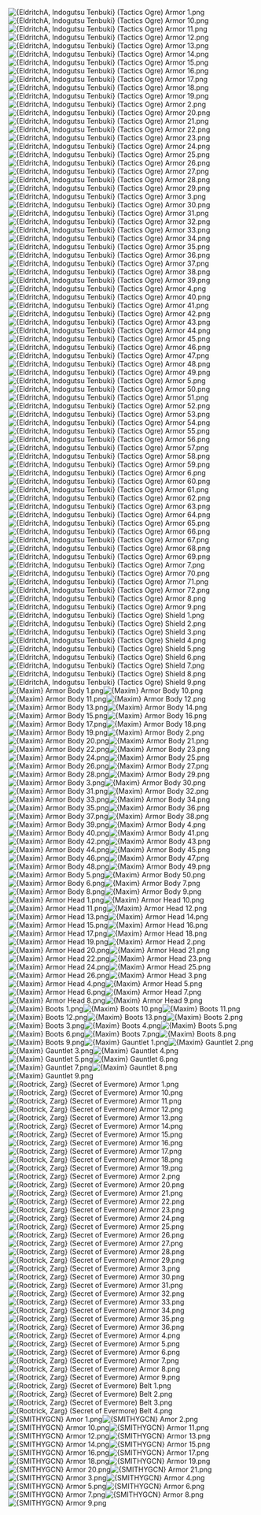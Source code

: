![{EldritchA, Indogutsu Tenbuki} (Tactics Ogre) Armor 1.png](https://raw.githubusercontent.com/Klokinator/FE-Repo/main/Item%20Icons/Items%20-%20Clothing%20and%20Armor/%7BEldritchA,%20Indogutsu%20Tenbuki%7D%20(Tactics%20Ogre)%20Armor%201.png "{EldritchA, Indogutsu Tenbuki} (Tactics Ogre) Armor 1.png")![{EldritchA, Indogutsu Tenbuki} (Tactics Ogre) Armor 10.png](https://raw.githubusercontent.com/Klokinator/FE-Repo/main/Item%20Icons/Items%20-%20Clothing%20and%20Armor/%7BEldritchA,%20Indogutsu%20Tenbuki%7D%20(Tactics%20Ogre)%20Armor%2010.png "{EldritchA, Indogutsu Tenbuki} (Tactics Ogre) Armor 10.png")![{EldritchA, Indogutsu Tenbuki} (Tactics Ogre) Armor 11.png](https://raw.githubusercontent.com/Klokinator/FE-Repo/main/Item%20Icons/Items%20-%20Clothing%20and%20Armor/%7BEldritchA,%20Indogutsu%20Tenbuki%7D%20(Tactics%20Ogre)%20Armor%2011.png "{EldritchA, Indogutsu Tenbuki} (Tactics Ogre) Armor 11.png")![{EldritchA, Indogutsu Tenbuki} (Tactics Ogre) Armor 12.png](https://raw.githubusercontent.com/Klokinator/FE-Repo/main/Item%20Icons/Items%20-%20Clothing%20and%20Armor/%7BEldritchA,%20Indogutsu%20Tenbuki%7D%20(Tactics%20Ogre)%20Armor%2012.png "{EldritchA, Indogutsu Tenbuki} (Tactics Ogre) Armor 12.png")![{EldritchA, Indogutsu Tenbuki} (Tactics Ogre) Armor 13.png](https://raw.githubusercontent.com/Klokinator/FE-Repo/main/Item%20Icons/Items%20-%20Clothing%20and%20Armor/%7BEldritchA,%20Indogutsu%20Tenbuki%7D%20(Tactics%20Ogre)%20Armor%2013.png "{EldritchA, Indogutsu Tenbuki} (Tactics Ogre) Armor 13.png")![{EldritchA, Indogutsu Tenbuki} (Tactics Ogre) Armor 14.png](https://raw.githubusercontent.com/Klokinator/FE-Repo/main/Item%20Icons/Items%20-%20Clothing%20and%20Armor/%7BEldritchA,%20Indogutsu%20Tenbuki%7D%20(Tactics%20Ogre)%20Armor%2014.png "{EldritchA, Indogutsu Tenbuki} (Tactics Ogre) Armor 14.png")![{EldritchA, Indogutsu Tenbuki} (Tactics Ogre) Armor 15.png](https://raw.githubusercontent.com/Klokinator/FE-Repo/main/Item%20Icons/Items%20-%20Clothing%20and%20Armor/%7BEldritchA,%20Indogutsu%20Tenbuki%7D%20(Tactics%20Ogre)%20Armor%2015.png "{EldritchA, Indogutsu Tenbuki} (Tactics Ogre) Armor 15.png")![{EldritchA, Indogutsu Tenbuki} (Tactics Ogre) Armor 16.png](https://raw.githubusercontent.com/Klokinator/FE-Repo/main/Item%20Icons/Items%20-%20Clothing%20and%20Armor/%7BEldritchA,%20Indogutsu%20Tenbuki%7D%20(Tactics%20Ogre)%20Armor%2016.png "{EldritchA, Indogutsu Tenbuki} (Tactics Ogre) Armor 16.png")![{EldritchA, Indogutsu Tenbuki} (Tactics Ogre) Armor 17.png](https://raw.githubusercontent.com/Klokinator/FE-Repo/main/Item%20Icons/Items%20-%20Clothing%20and%20Armor/%7BEldritchA,%20Indogutsu%20Tenbuki%7D%20(Tactics%20Ogre)%20Armor%2017.png "{EldritchA, Indogutsu Tenbuki} (Tactics Ogre) Armor 17.png")![{EldritchA, Indogutsu Tenbuki} (Tactics Ogre) Armor 18.png](https://raw.githubusercontent.com/Klokinator/FE-Repo/main/Item%20Icons/Items%20-%20Clothing%20and%20Armor/%7BEldritchA,%20Indogutsu%20Tenbuki%7D%20(Tactics%20Ogre)%20Armor%2018.png "{EldritchA, Indogutsu Tenbuki} (Tactics Ogre) Armor 18.png")![{EldritchA, Indogutsu Tenbuki} (Tactics Ogre) Armor 19.png](https://raw.githubusercontent.com/Klokinator/FE-Repo/main/Item%20Icons/Items%20-%20Clothing%20and%20Armor/%7BEldritchA,%20Indogutsu%20Tenbuki%7D%20(Tactics%20Ogre)%20Armor%2019.png "{EldritchA, Indogutsu Tenbuki} (Tactics Ogre) Armor 19.png")![{EldritchA, Indogutsu Tenbuki} (Tactics Ogre) Armor 2.png](https://raw.githubusercontent.com/Klokinator/FE-Repo/main/Item%20Icons/Items%20-%20Clothing%20and%20Armor/%7BEldritchA,%20Indogutsu%20Tenbuki%7D%20(Tactics%20Ogre)%20Armor%202.png "{EldritchA, Indogutsu Tenbuki} (Tactics Ogre) Armor 2.png")![{EldritchA, Indogutsu Tenbuki} (Tactics Ogre) Armor 20.png](https://raw.githubusercontent.com/Klokinator/FE-Repo/main/Item%20Icons/Items%20-%20Clothing%20and%20Armor/%7BEldritchA,%20Indogutsu%20Tenbuki%7D%20(Tactics%20Ogre)%20Armor%2020.png "{EldritchA, Indogutsu Tenbuki} (Tactics Ogre) Armor 20.png")![{EldritchA, Indogutsu Tenbuki} (Tactics Ogre) Armor 21.png](https://raw.githubusercontent.com/Klokinator/FE-Repo/main/Item%20Icons/Items%20-%20Clothing%20and%20Armor/%7BEldritchA,%20Indogutsu%20Tenbuki%7D%20(Tactics%20Ogre)%20Armor%2021.png "{EldritchA, Indogutsu Tenbuki} (Tactics Ogre) Armor 21.png")![{EldritchA, Indogutsu Tenbuki} (Tactics Ogre) Armor 22.png](https://raw.githubusercontent.com/Klokinator/FE-Repo/main/Item%20Icons/Items%20-%20Clothing%20and%20Armor/%7BEldritchA,%20Indogutsu%20Tenbuki%7D%20(Tactics%20Ogre)%20Armor%2022.png "{EldritchA, Indogutsu Tenbuki} (Tactics Ogre) Armor 22.png")![{EldritchA, Indogutsu Tenbuki} (Tactics Ogre) Armor 23.png](https://raw.githubusercontent.com/Klokinator/FE-Repo/main/Item%20Icons/Items%20-%20Clothing%20and%20Armor/%7BEldritchA,%20Indogutsu%20Tenbuki%7D%20(Tactics%20Ogre)%20Armor%2023.png "{EldritchA, Indogutsu Tenbuki} (Tactics Ogre) Armor 23.png")![{EldritchA, Indogutsu Tenbuki} (Tactics Ogre) Armor 24.png](https://raw.githubusercontent.com/Klokinator/FE-Repo/main/Item%20Icons/Items%20-%20Clothing%20and%20Armor/%7BEldritchA,%20Indogutsu%20Tenbuki%7D%20(Tactics%20Ogre)%20Armor%2024.png "{EldritchA, Indogutsu Tenbuki} (Tactics Ogre) Armor 24.png")![{EldritchA, Indogutsu Tenbuki} (Tactics Ogre) Armor 25.png](https://raw.githubusercontent.com/Klokinator/FE-Repo/main/Item%20Icons/Items%20-%20Clothing%20and%20Armor/%7BEldritchA,%20Indogutsu%20Tenbuki%7D%20(Tactics%20Ogre)%20Armor%2025.png "{EldritchA, Indogutsu Tenbuki} (Tactics Ogre) Armor 25.png")![{EldritchA, Indogutsu Tenbuki} (Tactics Ogre) Armor 26.png](https://raw.githubusercontent.com/Klokinator/FE-Repo/main/Item%20Icons/Items%20-%20Clothing%20and%20Armor/%7BEldritchA,%20Indogutsu%20Tenbuki%7D%20(Tactics%20Ogre)%20Armor%2026.png "{EldritchA, Indogutsu Tenbuki} (Tactics Ogre) Armor 26.png")![{EldritchA, Indogutsu Tenbuki} (Tactics Ogre) Armor 27.png](https://raw.githubusercontent.com/Klokinator/FE-Repo/main/Item%20Icons/Items%20-%20Clothing%20and%20Armor/%7BEldritchA,%20Indogutsu%20Tenbuki%7D%20(Tactics%20Ogre)%20Armor%2027.png "{EldritchA, Indogutsu Tenbuki} (Tactics Ogre) Armor 27.png")![{EldritchA, Indogutsu Tenbuki} (Tactics Ogre) Armor 28.png](https://raw.githubusercontent.com/Klokinator/FE-Repo/main/Item%20Icons/Items%20-%20Clothing%20and%20Armor/%7BEldritchA,%20Indogutsu%20Tenbuki%7D%20(Tactics%20Ogre)%20Armor%2028.png "{EldritchA, Indogutsu Tenbuki} (Tactics Ogre) Armor 28.png")![{EldritchA, Indogutsu Tenbuki} (Tactics Ogre) Armor 29.png](https://raw.githubusercontent.com/Klokinator/FE-Repo/main/Item%20Icons/Items%20-%20Clothing%20and%20Armor/%7BEldritchA,%20Indogutsu%20Tenbuki%7D%20(Tactics%20Ogre)%20Armor%2029.png "{EldritchA, Indogutsu Tenbuki} (Tactics Ogre) Armor 29.png")![{EldritchA, Indogutsu Tenbuki} (Tactics Ogre) Armor 3.png](https://raw.githubusercontent.com/Klokinator/FE-Repo/main/Item%20Icons/Items%20-%20Clothing%20and%20Armor/%7BEldritchA,%20Indogutsu%20Tenbuki%7D%20(Tactics%20Ogre)%20Armor%203.png "{EldritchA, Indogutsu Tenbuki} (Tactics Ogre) Armor 3.png")![{EldritchA, Indogutsu Tenbuki} (Tactics Ogre) Armor 30.png](https://raw.githubusercontent.com/Klokinator/FE-Repo/main/Item%20Icons/Items%20-%20Clothing%20and%20Armor/%7BEldritchA,%20Indogutsu%20Tenbuki%7D%20(Tactics%20Ogre)%20Armor%2030.png "{EldritchA, Indogutsu Tenbuki} (Tactics Ogre) Armor 30.png")![{EldritchA, Indogutsu Tenbuki} (Tactics Ogre) Armor 31.png](https://raw.githubusercontent.com/Klokinator/FE-Repo/main/Item%20Icons/Items%20-%20Clothing%20and%20Armor/%7BEldritchA,%20Indogutsu%20Tenbuki%7D%20(Tactics%20Ogre)%20Armor%2031.png "{EldritchA, Indogutsu Tenbuki} (Tactics Ogre) Armor 31.png")![{EldritchA, Indogutsu Tenbuki} (Tactics Ogre) Armor 32.png](https://raw.githubusercontent.com/Klokinator/FE-Repo/main/Item%20Icons/Items%20-%20Clothing%20and%20Armor/%7BEldritchA,%20Indogutsu%20Tenbuki%7D%20(Tactics%20Ogre)%20Armor%2032.png "{EldritchA, Indogutsu Tenbuki} (Tactics Ogre) Armor 32.png")![{EldritchA, Indogutsu Tenbuki} (Tactics Ogre) Armor 33.png](https://raw.githubusercontent.com/Klokinator/FE-Repo/main/Item%20Icons/Items%20-%20Clothing%20and%20Armor/%7BEldritchA,%20Indogutsu%20Tenbuki%7D%20(Tactics%20Ogre)%20Armor%2033.png "{EldritchA, Indogutsu Tenbuki} (Tactics Ogre) Armor 33.png")![{EldritchA, Indogutsu Tenbuki} (Tactics Ogre) Armor 34.png](https://raw.githubusercontent.com/Klokinator/FE-Repo/main/Item%20Icons/Items%20-%20Clothing%20and%20Armor/%7BEldritchA,%20Indogutsu%20Tenbuki%7D%20(Tactics%20Ogre)%20Armor%2034.png "{EldritchA, Indogutsu Tenbuki} (Tactics Ogre) Armor 34.png")![{EldritchA, Indogutsu Tenbuki} (Tactics Ogre) Armor 35.png](https://raw.githubusercontent.com/Klokinator/FE-Repo/main/Item%20Icons/Items%20-%20Clothing%20and%20Armor/%7BEldritchA,%20Indogutsu%20Tenbuki%7D%20(Tactics%20Ogre)%20Armor%2035.png "{EldritchA, Indogutsu Tenbuki} (Tactics Ogre) Armor 35.png")![{EldritchA, Indogutsu Tenbuki} (Tactics Ogre) Armor 36.png](https://raw.githubusercontent.com/Klokinator/FE-Repo/main/Item%20Icons/Items%20-%20Clothing%20and%20Armor/%7BEldritchA,%20Indogutsu%20Tenbuki%7D%20(Tactics%20Ogre)%20Armor%2036.png "{EldritchA, Indogutsu Tenbuki} (Tactics Ogre) Armor 36.png")![{EldritchA, Indogutsu Tenbuki} (Tactics Ogre) Armor 37.png](https://raw.githubusercontent.com/Klokinator/FE-Repo/main/Item%20Icons/Items%20-%20Clothing%20and%20Armor/%7BEldritchA,%20Indogutsu%20Tenbuki%7D%20(Tactics%20Ogre)%20Armor%2037.png "{EldritchA, Indogutsu Tenbuki} (Tactics Ogre) Armor 37.png")![{EldritchA, Indogutsu Tenbuki} (Tactics Ogre) Armor 38.png](https://raw.githubusercontent.com/Klokinator/FE-Repo/main/Item%20Icons/Items%20-%20Clothing%20and%20Armor/%7BEldritchA,%20Indogutsu%20Tenbuki%7D%20(Tactics%20Ogre)%20Armor%2038.png "{EldritchA, Indogutsu Tenbuki} (Tactics Ogre) Armor 38.png")![{EldritchA, Indogutsu Tenbuki} (Tactics Ogre) Armor 39.png](https://raw.githubusercontent.com/Klokinator/FE-Repo/main/Item%20Icons/Items%20-%20Clothing%20and%20Armor/%7BEldritchA,%20Indogutsu%20Tenbuki%7D%20(Tactics%20Ogre)%20Armor%2039.png "{EldritchA, Indogutsu Tenbuki} (Tactics Ogre) Armor 39.png")![{EldritchA, Indogutsu Tenbuki} (Tactics Ogre) Armor 4.png](https://raw.githubusercontent.com/Klokinator/FE-Repo/main/Item%20Icons/Items%20-%20Clothing%20and%20Armor/%7BEldritchA,%20Indogutsu%20Tenbuki%7D%20(Tactics%20Ogre)%20Armor%204.png "{EldritchA, Indogutsu Tenbuki} (Tactics Ogre) Armor 4.png")![{EldritchA, Indogutsu Tenbuki} (Tactics Ogre) Armor 40.png](https://raw.githubusercontent.com/Klokinator/FE-Repo/main/Item%20Icons/Items%20-%20Clothing%20and%20Armor/%7BEldritchA,%20Indogutsu%20Tenbuki%7D%20(Tactics%20Ogre)%20Armor%2040.png "{EldritchA, Indogutsu Tenbuki} (Tactics Ogre) Armor 40.png")![{EldritchA, Indogutsu Tenbuki} (Tactics Ogre) Armor 41.png](https://raw.githubusercontent.com/Klokinator/FE-Repo/main/Item%20Icons/Items%20-%20Clothing%20and%20Armor/%7BEldritchA,%20Indogutsu%20Tenbuki%7D%20(Tactics%20Ogre)%20Armor%2041.png "{EldritchA, Indogutsu Tenbuki} (Tactics Ogre) Armor 41.png")![{EldritchA, Indogutsu Tenbuki} (Tactics Ogre) Armor 42.png](https://raw.githubusercontent.com/Klokinator/FE-Repo/main/Item%20Icons/Items%20-%20Clothing%20and%20Armor/%7BEldritchA,%20Indogutsu%20Tenbuki%7D%20(Tactics%20Ogre)%20Armor%2042.png "{EldritchA, Indogutsu Tenbuki} (Tactics Ogre) Armor 42.png")![{EldritchA, Indogutsu Tenbuki} (Tactics Ogre) Armor 43.png](https://raw.githubusercontent.com/Klokinator/FE-Repo/main/Item%20Icons/Items%20-%20Clothing%20and%20Armor/%7BEldritchA,%20Indogutsu%20Tenbuki%7D%20(Tactics%20Ogre)%20Armor%2043.png "{EldritchA, Indogutsu Tenbuki} (Tactics Ogre) Armor 43.png")![{EldritchA, Indogutsu Tenbuki} (Tactics Ogre) Armor 44.png](https://raw.githubusercontent.com/Klokinator/FE-Repo/main/Item%20Icons/Items%20-%20Clothing%20and%20Armor/%7BEldritchA,%20Indogutsu%20Tenbuki%7D%20(Tactics%20Ogre)%20Armor%2044.png "{EldritchA, Indogutsu Tenbuki} (Tactics Ogre) Armor 44.png")![{EldritchA, Indogutsu Tenbuki} (Tactics Ogre) Armor 45.png](https://raw.githubusercontent.com/Klokinator/FE-Repo/main/Item%20Icons/Items%20-%20Clothing%20and%20Armor/%7BEldritchA,%20Indogutsu%20Tenbuki%7D%20(Tactics%20Ogre)%20Armor%2045.png "{EldritchA, Indogutsu Tenbuki} (Tactics Ogre) Armor 45.png")![{EldritchA, Indogutsu Tenbuki} (Tactics Ogre) Armor 46.png](https://raw.githubusercontent.com/Klokinator/FE-Repo/main/Item%20Icons/Items%20-%20Clothing%20and%20Armor/%7BEldritchA,%20Indogutsu%20Tenbuki%7D%20(Tactics%20Ogre)%20Armor%2046.png "{EldritchA, Indogutsu Tenbuki} (Tactics Ogre) Armor 46.png")![{EldritchA, Indogutsu Tenbuki} (Tactics Ogre) Armor 47.png](https://raw.githubusercontent.com/Klokinator/FE-Repo/main/Item%20Icons/Items%20-%20Clothing%20and%20Armor/%7BEldritchA,%20Indogutsu%20Tenbuki%7D%20(Tactics%20Ogre)%20Armor%2047.png "{EldritchA, Indogutsu Tenbuki} (Tactics Ogre) Armor 47.png")![{EldritchA, Indogutsu Tenbuki} (Tactics Ogre) Armor 48.png](https://raw.githubusercontent.com/Klokinator/FE-Repo/main/Item%20Icons/Items%20-%20Clothing%20and%20Armor/%7BEldritchA,%20Indogutsu%20Tenbuki%7D%20(Tactics%20Ogre)%20Armor%2048.png "{EldritchA, Indogutsu Tenbuki} (Tactics Ogre) Armor 48.png")![{EldritchA, Indogutsu Tenbuki} (Tactics Ogre) Armor 49.png](https://raw.githubusercontent.com/Klokinator/FE-Repo/main/Item%20Icons/Items%20-%20Clothing%20and%20Armor/%7BEldritchA,%20Indogutsu%20Tenbuki%7D%20(Tactics%20Ogre)%20Armor%2049.png "{EldritchA, Indogutsu Tenbuki} (Tactics Ogre) Armor 49.png")![{EldritchA, Indogutsu Tenbuki} (Tactics Ogre) Armor 5.png](https://raw.githubusercontent.com/Klokinator/FE-Repo/main/Item%20Icons/Items%20-%20Clothing%20and%20Armor/%7BEldritchA,%20Indogutsu%20Tenbuki%7D%20(Tactics%20Ogre)%20Armor%205.png "{EldritchA, Indogutsu Tenbuki} (Tactics Ogre) Armor 5.png")![{EldritchA, Indogutsu Tenbuki} (Tactics Ogre) Armor 50.png](https://raw.githubusercontent.com/Klokinator/FE-Repo/main/Item%20Icons/Items%20-%20Clothing%20and%20Armor/%7BEldritchA,%20Indogutsu%20Tenbuki%7D%20(Tactics%20Ogre)%20Armor%2050.png "{EldritchA, Indogutsu Tenbuki} (Tactics Ogre) Armor 50.png")![{EldritchA, Indogutsu Tenbuki} (Tactics Ogre) Armor 51.png](https://raw.githubusercontent.com/Klokinator/FE-Repo/main/Item%20Icons/Items%20-%20Clothing%20and%20Armor/%7BEldritchA,%20Indogutsu%20Tenbuki%7D%20(Tactics%20Ogre)%20Armor%2051.png "{EldritchA, Indogutsu Tenbuki} (Tactics Ogre) Armor 51.png")![{EldritchA, Indogutsu Tenbuki} (Tactics Ogre) Armor 52.png](https://raw.githubusercontent.com/Klokinator/FE-Repo/main/Item%20Icons/Items%20-%20Clothing%20and%20Armor/%7BEldritchA,%20Indogutsu%20Tenbuki%7D%20(Tactics%20Ogre)%20Armor%2052.png "{EldritchA, Indogutsu Tenbuki} (Tactics Ogre) Armor 52.png")![{EldritchA, Indogutsu Tenbuki} (Tactics Ogre) Armor 53.png](https://raw.githubusercontent.com/Klokinator/FE-Repo/main/Item%20Icons/Items%20-%20Clothing%20and%20Armor/%7BEldritchA,%20Indogutsu%20Tenbuki%7D%20(Tactics%20Ogre)%20Armor%2053.png "{EldritchA, Indogutsu Tenbuki} (Tactics Ogre) Armor 53.png")![{EldritchA, Indogutsu Tenbuki} (Tactics Ogre) Armor 54.png](https://raw.githubusercontent.com/Klokinator/FE-Repo/main/Item%20Icons/Items%20-%20Clothing%20and%20Armor/%7BEldritchA,%20Indogutsu%20Tenbuki%7D%20(Tactics%20Ogre)%20Armor%2054.png "{EldritchA, Indogutsu Tenbuki} (Tactics Ogre) Armor 54.png")![{EldritchA, Indogutsu Tenbuki} (Tactics Ogre) Armor 55.png](https://raw.githubusercontent.com/Klokinator/FE-Repo/main/Item%20Icons/Items%20-%20Clothing%20and%20Armor/%7BEldritchA,%20Indogutsu%20Tenbuki%7D%20(Tactics%20Ogre)%20Armor%2055.png "{EldritchA, Indogutsu Tenbuki} (Tactics Ogre) Armor 55.png")![{EldritchA, Indogutsu Tenbuki} (Tactics Ogre) Armor 56.png](https://raw.githubusercontent.com/Klokinator/FE-Repo/main/Item%20Icons/Items%20-%20Clothing%20and%20Armor/%7BEldritchA,%20Indogutsu%20Tenbuki%7D%20(Tactics%20Ogre)%20Armor%2056.png "{EldritchA, Indogutsu Tenbuki} (Tactics Ogre) Armor 56.png")![{EldritchA, Indogutsu Tenbuki} (Tactics Ogre) Armor 57.png](https://raw.githubusercontent.com/Klokinator/FE-Repo/main/Item%20Icons/Items%20-%20Clothing%20and%20Armor/%7BEldritchA,%20Indogutsu%20Tenbuki%7D%20(Tactics%20Ogre)%20Armor%2057.png "{EldritchA, Indogutsu Tenbuki} (Tactics Ogre) Armor 57.png")![{EldritchA, Indogutsu Tenbuki} (Tactics Ogre) Armor 58.png](https://raw.githubusercontent.com/Klokinator/FE-Repo/main/Item%20Icons/Items%20-%20Clothing%20and%20Armor/%7BEldritchA,%20Indogutsu%20Tenbuki%7D%20(Tactics%20Ogre)%20Armor%2058.png "{EldritchA, Indogutsu Tenbuki} (Tactics Ogre) Armor 58.png")![{EldritchA, Indogutsu Tenbuki} (Tactics Ogre) Armor 59.png](https://raw.githubusercontent.com/Klokinator/FE-Repo/main/Item%20Icons/Items%20-%20Clothing%20and%20Armor/%7BEldritchA,%20Indogutsu%20Tenbuki%7D%20(Tactics%20Ogre)%20Armor%2059.png "{EldritchA, Indogutsu Tenbuki} (Tactics Ogre) Armor 59.png")![{EldritchA, Indogutsu Tenbuki} (Tactics Ogre) Armor 6.png](https://raw.githubusercontent.com/Klokinator/FE-Repo/main/Item%20Icons/Items%20-%20Clothing%20and%20Armor/%7BEldritchA,%20Indogutsu%20Tenbuki%7D%20(Tactics%20Ogre)%20Armor%206.png "{EldritchA, Indogutsu Tenbuki} (Tactics Ogre) Armor 6.png")![{EldritchA, Indogutsu Tenbuki} (Tactics Ogre) Armor 60.png](https://raw.githubusercontent.com/Klokinator/FE-Repo/main/Item%20Icons/Items%20-%20Clothing%20and%20Armor/%7BEldritchA,%20Indogutsu%20Tenbuki%7D%20(Tactics%20Ogre)%20Armor%2060.png "{EldritchA, Indogutsu Tenbuki} (Tactics Ogre) Armor 60.png")![{EldritchA, Indogutsu Tenbuki} (Tactics Ogre) Armor 61.png](https://raw.githubusercontent.com/Klokinator/FE-Repo/main/Item%20Icons/Items%20-%20Clothing%20and%20Armor/%7BEldritchA,%20Indogutsu%20Tenbuki%7D%20(Tactics%20Ogre)%20Armor%2061.png "{EldritchA, Indogutsu Tenbuki} (Tactics Ogre) Armor 61.png")![{EldritchA, Indogutsu Tenbuki} (Tactics Ogre) Armor 62.png](https://raw.githubusercontent.com/Klokinator/FE-Repo/main/Item%20Icons/Items%20-%20Clothing%20and%20Armor/%7BEldritchA,%20Indogutsu%20Tenbuki%7D%20(Tactics%20Ogre)%20Armor%2062.png "{EldritchA, Indogutsu Tenbuki} (Tactics Ogre) Armor 62.png")![{EldritchA, Indogutsu Tenbuki} (Tactics Ogre) Armor 63.png](https://raw.githubusercontent.com/Klokinator/FE-Repo/main/Item%20Icons/Items%20-%20Clothing%20and%20Armor/%7BEldritchA,%20Indogutsu%20Tenbuki%7D%20(Tactics%20Ogre)%20Armor%2063.png "{EldritchA, Indogutsu Tenbuki} (Tactics Ogre) Armor 63.png")![{EldritchA, Indogutsu Tenbuki} (Tactics Ogre) Armor 64.png](https://raw.githubusercontent.com/Klokinator/FE-Repo/main/Item%20Icons/Items%20-%20Clothing%20and%20Armor/%7BEldritchA,%20Indogutsu%20Tenbuki%7D%20(Tactics%20Ogre)%20Armor%2064.png "{EldritchA, Indogutsu Tenbuki} (Tactics Ogre) Armor 64.png")![{EldritchA, Indogutsu Tenbuki} (Tactics Ogre) Armor 65.png](https://raw.githubusercontent.com/Klokinator/FE-Repo/main/Item%20Icons/Items%20-%20Clothing%20and%20Armor/%7BEldritchA,%20Indogutsu%20Tenbuki%7D%20(Tactics%20Ogre)%20Armor%2065.png "{EldritchA, Indogutsu Tenbuki} (Tactics Ogre) Armor 65.png")![{EldritchA, Indogutsu Tenbuki} (Tactics Ogre) Armor 66.png](https://raw.githubusercontent.com/Klokinator/FE-Repo/main/Item%20Icons/Items%20-%20Clothing%20and%20Armor/%7BEldritchA,%20Indogutsu%20Tenbuki%7D%20(Tactics%20Ogre)%20Armor%2066.png "{EldritchA, Indogutsu Tenbuki} (Tactics Ogre) Armor 66.png")![{EldritchA, Indogutsu Tenbuki} (Tactics Ogre) Armor 67.png](https://raw.githubusercontent.com/Klokinator/FE-Repo/main/Item%20Icons/Items%20-%20Clothing%20and%20Armor/%7BEldritchA,%20Indogutsu%20Tenbuki%7D%20(Tactics%20Ogre)%20Armor%2067.png "{EldritchA, Indogutsu Tenbuki} (Tactics Ogre) Armor 67.png")![{EldritchA, Indogutsu Tenbuki} (Tactics Ogre) Armor 68.png](https://raw.githubusercontent.com/Klokinator/FE-Repo/main/Item%20Icons/Items%20-%20Clothing%20and%20Armor/%7BEldritchA,%20Indogutsu%20Tenbuki%7D%20(Tactics%20Ogre)%20Armor%2068.png "{EldritchA, Indogutsu Tenbuki} (Tactics Ogre) Armor 68.png")![{EldritchA, Indogutsu Tenbuki} (Tactics Ogre) Armor 69.png](https://raw.githubusercontent.com/Klokinator/FE-Repo/main/Item%20Icons/Items%20-%20Clothing%20and%20Armor/%7BEldritchA,%20Indogutsu%20Tenbuki%7D%20(Tactics%20Ogre)%20Armor%2069.png "{EldritchA, Indogutsu Tenbuki} (Tactics Ogre) Armor 69.png")![{EldritchA, Indogutsu Tenbuki} (Tactics Ogre) Armor 7.png](https://raw.githubusercontent.com/Klokinator/FE-Repo/main/Item%20Icons/Items%20-%20Clothing%20and%20Armor/%7BEldritchA,%20Indogutsu%20Tenbuki%7D%20(Tactics%20Ogre)%20Armor%207.png "{EldritchA, Indogutsu Tenbuki} (Tactics Ogre) Armor 7.png")![{EldritchA, Indogutsu Tenbuki} (Tactics Ogre) Armor 70.png](https://raw.githubusercontent.com/Klokinator/FE-Repo/main/Item%20Icons/Items%20-%20Clothing%20and%20Armor/%7BEldritchA,%20Indogutsu%20Tenbuki%7D%20(Tactics%20Ogre)%20Armor%2070.png "{EldritchA, Indogutsu Tenbuki} (Tactics Ogre) Armor 70.png")![{EldritchA, Indogutsu Tenbuki} (Tactics Ogre) Armor 71.png](https://raw.githubusercontent.com/Klokinator/FE-Repo/main/Item%20Icons/Items%20-%20Clothing%20and%20Armor/%7BEldritchA,%20Indogutsu%20Tenbuki%7D%20(Tactics%20Ogre)%20Armor%2071.png "{EldritchA, Indogutsu Tenbuki} (Tactics Ogre) Armor 71.png")![{EldritchA, Indogutsu Tenbuki} (Tactics Ogre) Armor 72.png](https://raw.githubusercontent.com/Klokinator/FE-Repo/main/Item%20Icons/Items%20-%20Clothing%20and%20Armor/%7BEldritchA,%20Indogutsu%20Tenbuki%7D%20(Tactics%20Ogre)%20Armor%2072.png "{EldritchA, Indogutsu Tenbuki} (Tactics Ogre) Armor 72.png")![{EldritchA, Indogutsu Tenbuki} (Tactics Ogre) Armor 8.png](https://raw.githubusercontent.com/Klokinator/FE-Repo/main/Item%20Icons/Items%20-%20Clothing%20and%20Armor/%7BEldritchA,%20Indogutsu%20Tenbuki%7D%20(Tactics%20Ogre)%20Armor%208.png "{EldritchA, Indogutsu Tenbuki} (Tactics Ogre) Armor 8.png")![{EldritchA, Indogutsu Tenbuki} (Tactics Ogre) Armor 9.png](https://raw.githubusercontent.com/Klokinator/FE-Repo/main/Item%20Icons/Items%20-%20Clothing%20and%20Armor/%7BEldritchA,%20Indogutsu%20Tenbuki%7D%20(Tactics%20Ogre)%20Armor%209.png "{EldritchA, Indogutsu Tenbuki} (Tactics Ogre) Armor 9.png")![{EldritchA, Indogutsu Tenbuki} (Tactics Ogre) Shield 1.png](https://raw.githubusercontent.com/Klokinator/FE-Repo/main/Item%20Icons/Items%20-%20Clothing%20and%20Armor/%7BEldritchA,%20Indogutsu%20Tenbuki%7D%20(Tactics%20Ogre)%20Shield%201.png "{EldritchA, Indogutsu Tenbuki} (Tactics Ogre) Shield 1.png")![{EldritchA, Indogutsu Tenbuki} (Tactics Ogre) Shield 2.png](https://raw.githubusercontent.com/Klokinator/FE-Repo/main/Item%20Icons/Items%20-%20Clothing%20and%20Armor/%7BEldritchA,%20Indogutsu%20Tenbuki%7D%20(Tactics%20Ogre)%20Shield%202.png "{EldritchA, Indogutsu Tenbuki} (Tactics Ogre) Shield 2.png")![{EldritchA, Indogutsu Tenbuki} (Tactics Ogre) Shield 3.png](https://raw.githubusercontent.com/Klokinator/FE-Repo/main/Item%20Icons/Items%20-%20Clothing%20and%20Armor/%7BEldritchA,%20Indogutsu%20Tenbuki%7D%20(Tactics%20Ogre)%20Shield%203.png "{EldritchA, Indogutsu Tenbuki} (Tactics Ogre) Shield 3.png")![{EldritchA, Indogutsu Tenbuki} (Tactics Ogre) Shield 4.png](https://raw.githubusercontent.com/Klokinator/FE-Repo/main/Item%20Icons/Items%20-%20Clothing%20and%20Armor/%7BEldritchA,%20Indogutsu%20Tenbuki%7D%20(Tactics%20Ogre)%20Shield%204.png "{EldritchA, Indogutsu Tenbuki} (Tactics Ogre) Shield 4.png")![{EldritchA, Indogutsu Tenbuki} (Tactics Ogre) Shield 5.png](https://raw.githubusercontent.com/Klokinator/FE-Repo/main/Item%20Icons/Items%20-%20Clothing%20and%20Armor/%7BEldritchA,%20Indogutsu%20Tenbuki%7D%20(Tactics%20Ogre)%20Shield%205.png "{EldritchA, Indogutsu Tenbuki} (Tactics Ogre) Shield 5.png")![{EldritchA, Indogutsu Tenbuki} (Tactics Ogre) Shield 6.png](https://raw.githubusercontent.com/Klokinator/FE-Repo/main/Item%20Icons/Items%20-%20Clothing%20and%20Armor/%7BEldritchA,%20Indogutsu%20Tenbuki%7D%20(Tactics%20Ogre)%20Shield%206.png "{EldritchA, Indogutsu Tenbuki} (Tactics Ogre) Shield 6.png")![{EldritchA, Indogutsu Tenbuki} (Tactics Ogre) Shield 7.png](https://raw.githubusercontent.com/Klokinator/FE-Repo/main/Item%20Icons/Items%20-%20Clothing%20and%20Armor/%7BEldritchA,%20Indogutsu%20Tenbuki%7D%20(Tactics%20Ogre)%20Shield%207.png "{EldritchA, Indogutsu Tenbuki} (Tactics Ogre) Shield 7.png")![{EldritchA, Indogutsu Tenbuki} (Tactics Ogre) Shield 8.png](https://raw.githubusercontent.com/Klokinator/FE-Repo/main/Item%20Icons/Items%20-%20Clothing%20and%20Armor/%7BEldritchA,%20Indogutsu%20Tenbuki%7D%20(Tactics%20Ogre)%20Shield%208.png "{EldritchA, Indogutsu Tenbuki} (Tactics Ogre) Shield 8.png")![{EldritchA, Indogutsu Tenbuki} (Tactics Ogre) Shield 9.png](https://raw.githubusercontent.com/Klokinator/FE-Repo/main/Item%20Icons/Items%20-%20Clothing%20and%20Armor/%7BEldritchA,%20Indogutsu%20Tenbuki%7D%20(Tactics%20Ogre)%20Shield%209.png "{EldritchA, Indogutsu Tenbuki} (Tactics Ogre) Shield 9.png")![{Maxim} Armor Body 1.png](https://raw.githubusercontent.com/Klokinator/FE-Repo/main/Item%20Icons/Items%20-%20Clothing%20and%20Armor/%7BMaxim%7D%20Armor%20Body%201.png "{Maxim} Armor Body 1.png")![{Maxim} Armor Body 10.png](https://raw.githubusercontent.com/Klokinator/FE-Repo/main/Item%20Icons/Items%20-%20Clothing%20and%20Armor/%7BMaxim%7D%20Armor%20Body%2010.png "{Maxim} Armor Body 10.png")![{Maxim} Armor Body 11.png](https://raw.githubusercontent.com/Klokinator/FE-Repo/main/Item%20Icons/Items%20-%20Clothing%20and%20Armor/%7BMaxim%7D%20Armor%20Body%2011.png "{Maxim} Armor Body 11.png")![{Maxim} Armor Body 12.png](https://raw.githubusercontent.com/Klokinator/FE-Repo/main/Item%20Icons/Items%20-%20Clothing%20and%20Armor/%7BMaxim%7D%20Armor%20Body%2012.png "{Maxim} Armor Body 12.png")![{Maxim} Armor Body 13.png](https://raw.githubusercontent.com/Klokinator/FE-Repo/main/Item%20Icons/Items%20-%20Clothing%20and%20Armor/%7BMaxim%7D%20Armor%20Body%2013.png "{Maxim} Armor Body 13.png")![{Maxim} Armor Body 14.png](https://raw.githubusercontent.com/Klokinator/FE-Repo/main/Item%20Icons/Items%20-%20Clothing%20and%20Armor/%7BMaxim%7D%20Armor%20Body%2014.png "{Maxim} Armor Body 14.png")![{Maxim} Armor Body 15.png](https://raw.githubusercontent.com/Klokinator/FE-Repo/main/Item%20Icons/Items%20-%20Clothing%20and%20Armor/%7BMaxim%7D%20Armor%20Body%2015.png "{Maxim} Armor Body 15.png")![{Maxim} Armor Body 16.png](https://raw.githubusercontent.com/Klokinator/FE-Repo/main/Item%20Icons/Items%20-%20Clothing%20and%20Armor/%7BMaxim%7D%20Armor%20Body%2016.png "{Maxim} Armor Body 16.png")![{Maxim} Armor Body 17.png](https://raw.githubusercontent.com/Klokinator/FE-Repo/main/Item%20Icons/Items%20-%20Clothing%20and%20Armor/%7BMaxim%7D%20Armor%20Body%2017.png "{Maxim} Armor Body 17.png")![{Maxim} Armor Body 18.png](https://raw.githubusercontent.com/Klokinator/FE-Repo/main/Item%20Icons/Items%20-%20Clothing%20and%20Armor/%7BMaxim%7D%20Armor%20Body%2018.png "{Maxim} Armor Body 18.png")![{Maxim} Armor Body 19.png](https://raw.githubusercontent.com/Klokinator/FE-Repo/main/Item%20Icons/Items%20-%20Clothing%20and%20Armor/%7BMaxim%7D%20Armor%20Body%2019.png "{Maxim} Armor Body 19.png")![{Maxim} Armor Body 2.png](https://raw.githubusercontent.com/Klokinator/FE-Repo/main/Item%20Icons/Items%20-%20Clothing%20and%20Armor/%7BMaxim%7D%20Armor%20Body%202.png "{Maxim} Armor Body 2.png")![{Maxim} Armor Body 20.png](https://raw.githubusercontent.com/Klokinator/FE-Repo/main/Item%20Icons/Items%20-%20Clothing%20and%20Armor/%7BMaxim%7D%20Armor%20Body%2020.png "{Maxim} Armor Body 20.png")![{Maxim} Armor Body 21.png](https://raw.githubusercontent.com/Klokinator/FE-Repo/main/Item%20Icons/Items%20-%20Clothing%20and%20Armor/%7BMaxim%7D%20Armor%20Body%2021.png "{Maxim} Armor Body 21.png")![{Maxim} Armor Body 22.png](https://raw.githubusercontent.com/Klokinator/FE-Repo/main/Item%20Icons/Items%20-%20Clothing%20and%20Armor/%7BMaxim%7D%20Armor%20Body%2022.png "{Maxim} Armor Body 22.png")![{Maxim} Armor Body 23.png](https://raw.githubusercontent.com/Klokinator/FE-Repo/main/Item%20Icons/Items%20-%20Clothing%20and%20Armor/%7BMaxim%7D%20Armor%20Body%2023.png "{Maxim} Armor Body 23.png")![{Maxim} Armor Body 24.png](https://raw.githubusercontent.com/Klokinator/FE-Repo/main/Item%20Icons/Items%20-%20Clothing%20and%20Armor/%7BMaxim%7D%20Armor%20Body%2024.png "{Maxim} Armor Body 24.png")![{Maxim} Armor Body 25.png](https://raw.githubusercontent.com/Klokinator/FE-Repo/main/Item%20Icons/Items%20-%20Clothing%20and%20Armor/%7BMaxim%7D%20Armor%20Body%2025.png "{Maxim} Armor Body 25.png")![{Maxim} Armor Body 26.png](https://raw.githubusercontent.com/Klokinator/FE-Repo/main/Item%20Icons/Items%20-%20Clothing%20and%20Armor/%7BMaxim%7D%20Armor%20Body%2026.png "{Maxim} Armor Body 26.png")![{Maxim} Armor Body 27.png](https://raw.githubusercontent.com/Klokinator/FE-Repo/main/Item%20Icons/Items%20-%20Clothing%20and%20Armor/%7BMaxim%7D%20Armor%20Body%2027.png "{Maxim} Armor Body 27.png")![{Maxim} Armor Body 28.png](https://raw.githubusercontent.com/Klokinator/FE-Repo/main/Item%20Icons/Items%20-%20Clothing%20and%20Armor/%7BMaxim%7D%20Armor%20Body%2028.png "{Maxim} Armor Body 28.png")![{Maxim} Armor Body 29.png](https://raw.githubusercontent.com/Klokinator/FE-Repo/main/Item%20Icons/Items%20-%20Clothing%20and%20Armor/%7BMaxim%7D%20Armor%20Body%2029.png "{Maxim} Armor Body 29.png")![{Maxim} Armor Body 3.png](https://raw.githubusercontent.com/Klokinator/FE-Repo/main/Item%20Icons/Items%20-%20Clothing%20and%20Armor/%7BMaxim%7D%20Armor%20Body%203.png "{Maxim} Armor Body 3.png")![{Maxim} Armor Body 30.png](https://raw.githubusercontent.com/Klokinator/FE-Repo/main/Item%20Icons/Items%20-%20Clothing%20and%20Armor/%7BMaxim%7D%20Armor%20Body%2030.png "{Maxim} Armor Body 30.png")![{Maxim} Armor Body 31.png](https://raw.githubusercontent.com/Klokinator/FE-Repo/main/Item%20Icons/Items%20-%20Clothing%20and%20Armor/%7BMaxim%7D%20Armor%20Body%2031.png "{Maxim} Armor Body 31.png")![{Maxim} Armor Body 32.png](https://raw.githubusercontent.com/Klokinator/FE-Repo/main/Item%20Icons/Items%20-%20Clothing%20and%20Armor/%7BMaxim%7D%20Armor%20Body%2032.png "{Maxim} Armor Body 32.png")![{Maxim} Armor Body 33.png](https://raw.githubusercontent.com/Klokinator/FE-Repo/main/Item%20Icons/Items%20-%20Clothing%20and%20Armor/%7BMaxim%7D%20Armor%20Body%2033.png "{Maxim} Armor Body 33.png")![{Maxim} Armor Body 34.png](https://raw.githubusercontent.com/Klokinator/FE-Repo/main/Item%20Icons/Items%20-%20Clothing%20and%20Armor/%7BMaxim%7D%20Armor%20Body%2034.png "{Maxim} Armor Body 34.png")![{Maxim} Armor Body 35.png](https://raw.githubusercontent.com/Klokinator/FE-Repo/main/Item%20Icons/Items%20-%20Clothing%20and%20Armor/%7BMaxim%7D%20Armor%20Body%2035.png "{Maxim} Armor Body 35.png")![{Maxim} Armor Body 36.png](https://raw.githubusercontent.com/Klokinator/FE-Repo/main/Item%20Icons/Items%20-%20Clothing%20and%20Armor/%7BMaxim%7D%20Armor%20Body%2036.png "{Maxim} Armor Body 36.png")![{Maxim} Armor Body 37.png](https://raw.githubusercontent.com/Klokinator/FE-Repo/main/Item%20Icons/Items%20-%20Clothing%20and%20Armor/%7BMaxim%7D%20Armor%20Body%2037.png "{Maxim} Armor Body 37.png")![{Maxim} Armor Body 38.png](https://raw.githubusercontent.com/Klokinator/FE-Repo/main/Item%20Icons/Items%20-%20Clothing%20and%20Armor/%7BMaxim%7D%20Armor%20Body%2038.png "{Maxim} Armor Body 38.png")![{Maxim} Armor Body 39.png](https://raw.githubusercontent.com/Klokinator/FE-Repo/main/Item%20Icons/Items%20-%20Clothing%20and%20Armor/%7BMaxim%7D%20Armor%20Body%2039.png "{Maxim} Armor Body 39.png")![{Maxim} Armor Body 4.png](https://raw.githubusercontent.com/Klokinator/FE-Repo/main/Item%20Icons/Items%20-%20Clothing%20and%20Armor/%7BMaxim%7D%20Armor%20Body%204.png "{Maxim} Armor Body 4.png")![{Maxim} Armor Body 40.png](https://raw.githubusercontent.com/Klokinator/FE-Repo/main/Item%20Icons/Items%20-%20Clothing%20and%20Armor/%7BMaxim%7D%20Armor%20Body%2040.png "{Maxim} Armor Body 40.png")![{Maxim} Armor Body 41.png](https://raw.githubusercontent.com/Klokinator/FE-Repo/main/Item%20Icons/Items%20-%20Clothing%20and%20Armor/%7BMaxim%7D%20Armor%20Body%2041.png "{Maxim} Armor Body 41.png")![{Maxim} Armor Body 42.png](https://raw.githubusercontent.com/Klokinator/FE-Repo/main/Item%20Icons/Items%20-%20Clothing%20and%20Armor/%7BMaxim%7D%20Armor%20Body%2042.png "{Maxim} Armor Body 42.png")![{Maxim} Armor Body 43.png](https://raw.githubusercontent.com/Klokinator/FE-Repo/main/Item%20Icons/Items%20-%20Clothing%20and%20Armor/%7BMaxim%7D%20Armor%20Body%2043.png "{Maxim} Armor Body 43.png")![{Maxim} Armor Body 44.png](https://raw.githubusercontent.com/Klokinator/FE-Repo/main/Item%20Icons/Items%20-%20Clothing%20and%20Armor/%7BMaxim%7D%20Armor%20Body%2044.png "{Maxim} Armor Body 44.png")![{Maxim} Armor Body 45.png](https://raw.githubusercontent.com/Klokinator/FE-Repo/main/Item%20Icons/Items%20-%20Clothing%20and%20Armor/%7BMaxim%7D%20Armor%20Body%2045.png "{Maxim} Armor Body 45.png")![{Maxim} Armor Body 46.png](https://raw.githubusercontent.com/Klokinator/FE-Repo/main/Item%20Icons/Items%20-%20Clothing%20and%20Armor/%7BMaxim%7D%20Armor%20Body%2046.png "{Maxim} Armor Body 46.png")![{Maxim} Armor Body 47.png](https://raw.githubusercontent.com/Klokinator/FE-Repo/main/Item%20Icons/Items%20-%20Clothing%20and%20Armor/%7BMaxim%7D%20Armor%20Body%2047.png "{Maxim} Armor Body 47.png")![{Maxim} Armor Body 48.png](https://raw.githubusercontent.com/Klokinator/FE-Repo/main/Item%20Icons/Items%20-%20Clothing%20and%20Armor/%7BMaxim%7D%20Armor%20Body%2048.png "{Maxim} Armor Body 48.png")![{Maxim} Armor Body 49.png](https://raw.githubusercontent.com/Klokinator/FE-Repo/main/Item%20Icons/Items%20-%20Clothing%20and%20Armor/%7BMaxim%7D%20Armor%20Body%2049.png "{Maxim} Armor Body 49.png")![{Maxim} Armor Body 5.png](https://raw.githubusercontent.com/Klokinator/FE-Repo/main/Item%20Icons/Items%20-%20Clothing%20and%20Armor/%7BMaxim%7D%20Armor%20Body%205.png "{Maxim} Armor Body 5.png")![{Maxim} Armor Body 50.png](https://raw.githubusercontent.com/Klokinator/FE-Repo/main/Item%20Icons/Items%20-%20Clothing%20and%20Armor/%7BMaxim%7D%20Armor%20Body%2050.png "{Maxim} Armor Body 50.png")![{Maxim} Armor Body 6.png](https://raw.githubusercontent.com/Klokinator/FE-Repo/main/Item%20Icons/Items%20-%20Clothing%20and%20Armor/%7BMaxim%7D%20Armor%20Body%206.png "{Maxim} Armor Body 6.png")![{Maxim} Armor Body 7.png](https://raw.githubusercontent.com/Klokinator/FE-Repo/main/Item%20Icons/Items%20-%20Clothing%20and%20Armor/%7BMaxim%7D%20Armor%20Body%207.png "{Maxim} Armor Body 7.png")![{Maxim} Armor Body 8.png](https://raw.githubusercontent.com/Klokinator/FE-Repo/main/Item%20Icons/Items%20-%20Clothing%20and%20Armor/%7BMaxim%7D%20Armor%20Body%208.png "{Maxim} Armor Body 8.png")![{Maxim} Armor Body 9.png](https://raw.githubusercontent.com/Klokinator/FE-Repo/main/Item%20Icons/Items%20-%20Clothing%20and%20Armor/%7BMaxim%7D%20Armor%20Body%209.png "{Maxim} Armor Body 9.png")![{Maxim} Armor Head 1.png](https://raw.githubusercontent.com/Klokinator/FE-Repo/main/Item%20Icons/Items%20-%20Clothing%20and%20Armor/%7BMaxim%7D%20Armor%20Head%201.png "{Maxim} Armor Head 1.png")![{Maxim} Armor Head 10.png](https://raw.githubusercontent.com/Klokinator/FE-Repo/main/Item%20Icons/Items%20-%20Clothing%20and%20Armor/%7BMaxim%7D%20Armor%20Head%2010.png "{Maxim} Armor Head 10.png")![{Maxim} Armor Head 11.png](https://raw.githubusercontent.com/Klokinator/FE-Repo/main/Item%20Icons/Items%20-%20Clothing%20and%20Armor/%7BMaxim%7D%20Armor%20Head%2011.png "{Maxim} Armor Head 11.png")![{Maxim} Armor Head 12.png](https://raw.githubusercontent.com/Klokinator/FE-Repo/main/Item%20Icons/Items%20-%20Clothing%20and%20Armor/%7BMaxim%7D%20Armor%20Head%2012.png "{Maxim} Armor Head 12.png")![{Maxim} Armor Head 13.png](https://raw.githubusercontent.com/Klokinator/FE-Repo/main/Item%20Icons/Items%20-%20Clothing%20and%20Armor/%7BMaxim%7D%20Armor%20Head%2013.png "{Maxim} Armor Head 13.png")![{Maxim} Armor Head 14.png](https://raw.githubusercontent.com/Klokinator/FE-Repo/main/Item%20Icons/Items%20-%20Clothing%20and%20Armor/%7BMaxim%7D%20Armor%20Head%2014.png "{Maxim} Armor Head 14.png")![{Maxim} Armor Head 15.png](https://raw.githubusercontent.com/Klokinator/FE-Repo/main/Item%20Icons/Items%20-%20Clothing%20and%20Armor/%7BMaxim%7D%20Armor%20Head%2015.png "{Maxim} Armor Head 15.png")![{Maxim} Armor Head 16.png](https://raw.githubusercontent.com/Klokinator/FE-Repo/main/Item%20Icons/Items%20-%20Clothing%20and%20Armor/%7BMaxim%7D%20Armor%20Head%2016.png "{Maxim} Armor Head 16.png")![{Maxim} Armor Head 17.png](https://raw.githubusercontent.com/Klokinator/FE-Repo/main/Item%20Icons/Items%20-%20Clothing%20and%20Armor/%7BMaxim%7D%20Armor%20Head%2017.png "{Maxim} Armor Head 17.png")![{Maxim} Armor Head 18.png](https://raw.githubusercontent.com/Klokinator/FE-Repo/main/Item%20Icons/Items%20-%20Clothing%20and%20Armor/%7BMaxim%7D%20Armor%20Head%2018.png "{Maxim} Armor Head 18.png")![{Maxim} Armor Head 19.png](https://raw.githubusercontent.com/Klokinator/FE-Repo/main/Item%20Icons/Items%20-%20Clothing%20and%20Armor/%7BMaxim%7D%20Armor%20Head%2019.png "{Maxim} Armor Head 19.png")![{Maxim} Armor Head 2.png](https://raw.githubusercontent.com/Klokinator/FE-Repo/main/Item%20Icons/Items%20-%20Clothing%20and%20Armor/%7BMaxim%7D%20Armor%20Head%202.png "{Maxim} Armor Head 2.png")![{Maxim} Armor Head 20.png](https://raw.githubusercontent.com/Klokinator/FE-Repo/main/Item%20Icons/Items%20-%20Clothing%20and%20Armor/%7BMaxim%7D%20Armor%20Head%2020.png "{Maxim} Armor Head 20.png")![{Maxim} Armor Head 21.png](https://raw.githubusercontent.com/Klokinator/FE-Repo/main/Item%20Icons/Items%20-%20Clothing%20and%20Armor/%7BMaxim%7D%20Armor%20Head%2021.png "{Maxim} Armor Head 21.png")![{Maxim} Armor Head 22.png](https://raw.githubusercontent.com/Klokinator/FE-Repo/main/Item%20Icons/Items%20-%20Clothing%20and%20Armor/%7BMaxim%7D%20Armor%20Head%2022.png "{Maxim} Armor Head 22.png")![{Maxim} Armor Head 23.png](https://raw.githubusercontent.com/Klokinator/FE-Repo/main/Item%20Icons/Items%20-%20Clothing%20and%20Armor/%7BMaxim%7D%20Armor%20Head%2023.png "{Maxim} Armor Head 23.png")![{Maxim} Armor Head 24.png](https://raw.githubusercontent.com/Klokinator/FE-Repo/main/Item%20Icons/Items%20-%20Clothing%20and%20Armor/%7BMaxim%7D%20Armor%20Head%2024.png "{Maxim} Armor Head 24.png")![{Maxim} Armor Head 25.png](https://raw.githubusercontent.com/Klokinator/FE-Repo/main/Item%20Icons/Items%20-%20Clothing%20and%20Armor/%7BMaxim%7D%20Armor%20Head%2025.png "{Maxim} Armor Head 25.png")![{Maxim} Armor Head 26.png](https://raw.githubusercontent.com/Klokinator/FE-Repo/main/Item%20Icons/Items%20-%20Clothing%20and%20Armor/%7BMaxim%7D%20Armor%20Head%2026.png "{Maxim} Armor Head 26.png")![{Maxim} Armor Head 3.png](https://raw.githubusercontent.com/Klokinator/FE-Repo/main/Item%20Icons/Items%20-%20Clothing%20and%20Armor/%7BMaxim%7D%20Armor%20Head%203.png "{Maxim} Armor Head 3.png")![{Maxim} Armor Head 4.png](https://raw.githubusercontent.com/Klokinator/FE-Repo/main/Item%20Icons/Items%20-%20Clothing%20and%20Armor/%7BMaxim%7D%20Armor%20Head%204.png "{Maxim} Armor Head 4.png")![{Maxim} Armor Head 5.png](https://raw.githubusercontent.com/Klokinator/FE-Repo/main/Item%20Icons/Items%20-%20Clothing%20and%20Armor/%7BMaxim%7D%20Armor%20Head%205.png "{Maxim} Armor Head 5.png")![{Maxim} Armor Head 6.png](https://raw.githubusercontent.com/Klokinator/FE-Repo/main/Item%20Icons/Items%20-%20Clothing%20and%20Armor/%7BMaxim%7D%20Armor%20Head%206.png "{Maxim} Armor Head 6.png")![{Maxim} Armor Head 7.png](https://raw.githubusercontent.com/Klokinator/FE-Repo/main/Item%20Icons/Items%20-%20Clothing%20and%20Armor/%7BMaxim%7D%20Armor%20Head%207.png "{Maxim} Armor Head 7.png")![{Maxim} Armor Head 8.png](https://raw.githubusercontent.com/Klokinator/FE-Repo/main/Item%20Icons/Items%20-%20Clothing%20and%20Armor/%7BMaxim%7D%20Armor%20Head%208.png "{Maxim} Armor Head 8.png")![{Maxim} Armor Head 9.png](https://raw.githubusercontent.com/Klokinator/FE-Repo/main/Item%20Icons/Items%20-%20Clothing%20and%20Armor/%7BMaxim%7D%20Armor%20Head%209.png "{Maxim} Armor Head 9.png")![{Maxim} Boots 1.png](https://raw.githubusercontent.com/Klokinator/FE-Repo/main/Item%20Icons/Items%20-%20Clothing%20and%20Armor/%7BMaxim%7D%20Boots%201.png "{Maxim} Boots 1.png")![{Maxim} Boots 10.png](https://raw.githubusercontent.com/Klokinator/FE-Repo/main/Item%20Icons/Items%20-%20Clothing%20and%20Armor/%7BMaxim%7D%20Boots%2010.png "{Maxim} Boots 10.png")![{Maxim} Boots 11.png](https://raw.githubusercontent.com/Klokinator/FE-Repo/main/Item%20Icons/Items%20-%20Clothing%20and%20Armor/%7BMaxim%7D%20Boots%2011.png "{Maxim} Boots 11.png")![{Maxim} Boots 12.png](https://raw.githubusercontent.com/Klokinator/FE-Repo/main/Item%20Icons/Items%20-%20Clothing%20and%20Armor/%7BMaxim%7D%20Boots%2012.png "{Maxim} Boots 12.png")![{Maxim} Boots 13.png](https://raw.githubusercontent.com/Klokinator/FE-Repo/main/Item%20Icons/Items%20-%20Clothing%20and%20Armor/%7BMaxim%7D%20Boots%2013.png "{Maxim} Boots 13.png")![{Maxim} Boots 2.png](https://raw.githubusercontent.com/Klokinator/FE-Repo/main/Item%20Icons/Items%20-%20Clothing%20and%20Armor/%7BMaxim%7D%20Boots%202.png "{Maxim} Boots 2.png")![{Maxim} Boots 3.png](https://raw.githubusercontent.com/Klokinator/FE-Repo/main/Item%20Icons/Items%20-%20Clothing%20and%20Armor/%7BMaxim%7D%20Boots%203.png "{Maxim} Boots 3.png")![{Maxim} Boots 4.png](https://raw.githubusercontent.com/Klokinator/FE-Repo/main/Item%20Icons/Items%20-%20Clothing%20and%20Armor/%7BMaxim%7D%20Boots%204.png "{Maxim} Boots 4.png")![{Maxim} Boots 5.png](https://raw.githubusercontent.com/Klokinator/FE-Repo/main/Item%20Icons/Items%20-%20Clothing%20and%20Armor/%7BMaxim%7D%20Boots%205.png "{Maxim} Boots 5.png")![{Maxim} Boots 6.png](https://raw.githubusercontent.com/Klokinator/FE-Repo/main/Item%20Icons/Items%20-%20Clothing%20and%20Armor/%7BMaxim%7D%20Boots%206.png "{Maxim} Boots 6.png")![{Maxim} Boots 7.png](https://raw.githubusercontent.com/Klokinator/FE-Repo/main/Item%20Icons/Items%20-%20Clothing%20and%20Armor/%7BMaxim%7D%20Boots%207.png "{Maxim} Boots 7.png")![{Maxim} Boots 8.png](https://raw.githubusercontent.com/Klokinator/FE-Repo/main/Item%20Icons/Items%20-%20Clothing%20and%20Armor/%7BMaxim%7D%20Boots%208.png "{Maxim} Boots 8.png")![{Maxim} Boots 9.png](https://raw.githubusercontent.com/Klokinator/FE-Repo/main/Item%20Icons/Items%20-%20Clothing%20and%20Armor/%7BMaxim%7D%20Boots%209.png "{Maxim} Boots 9.png")![{Maxim} Gauntlet 1.png](https://raw.githubusercontent.com/Klokinator/FE-Repo/main/Item%20Icons/Items%20-%20Clothing%20and%20Armor/%7BMaxim%7D%20Gauntlet%201.png "{Maxim} Gauntlet 1.png")![{Maxim} Gauntlet 2.png](https://raw.githubusercontent.com/Klokinator/FE-Repo/main/Item%20Icons/Items%20-%20Clothing%20and%20Armor/%7BMaxim%7D%20Gauntlet%202.png "{Maxim} Gauntlet 2.png")![{Maxim} Gauntlet 3.png](https://raw.githubusercontent.com/Klokinator/FE-Repo/main/Item%20Icons/Items%20-%20Clothing%20and%20Armor/%7BMaxim%7D%20Gauntlet%203.png "{Maxim} Gauntlet 3.png")![{Maxim} Gauntlet 4.png](https://raw.githubusercontent.com/Klokinator/FE-Repo/main/Item%20Icons/Items%20-%20Clothing%20and%20Armor/%7BMaxim%7D%20Gauntlet%204.png "{Maxim} Gauntlet 4.png")![{Maxim} Gauntlet 5.png](https://raw.githubusercontent.com/Klokinator/FE-Repo/main/Item%20Icons/Items%20-%20Clothing%20and%20Armor/%7BMaxim%7D%20Gauntlet%205.png "{Maxim} Gauntlet 5.png")![{Maxim} Gauntlet 6.png](https://raw.githubusercontent.com/Klokinator/FE-Repo/main/Item%20Icons/Items%20-%20Clothing%20and%20Armor/%7BMaxim%7D%20Gauntlet%206.png "{Maxim} Gauntlet 6.png")![{Maxim} Gauntlet 7.png](https://raw.githubusercontent.com/Klokinator/FE-Repo/main/Item%20Icons/Items%20-%20Clothing%20and%20Armor/%7BMaxim%7D%20Gauntlet%207.png "{Maxim} Gauntlet 7.png")![{Maxim} Gauntlet 8.png](https://raw.githubusercontent.com/Klokinator/FE-Repo/main/Item%20Icons/Items%20-%20Clothing%20and%20Armor/%7BMaxim%7D%20Gauntlet%208.png "{Maxim} Gauntlet 8.png")![{Maxim} Gauntlet 9.png](https://raw.githubusercontent.com/Klokinator/FE-Repo/main/Item%20Icons/Items%20-%20Clothing%20and%20Armor/%7BMaxim%7D%20Gauntlet%209.png "{Maxim} Gauntlet 9.png")![{Rootrick, Zarg} (Secret of Evermore) Armor 1.png](https://raw.githubusercontent.com/Klokinator/FE-Repo/main/Item%20Icons/Items%20-%20Clothing%20and%20Armor/%7BRootrick,%20Zarg%7D%20(Secret%20of%20Evermore)%20Armor%201.png "{Rootrick, Zarg} (Secret of Evermore) Armor 1.png")![{Rootrick, Zarg} (Secret of Evermore) Armor 10.png](https://raw.githubusercontent.com/Klokinator/FE-Repo/main/Item%20Icons/Items%20-%20Clothing%20and%20Armor/%7BRootrick,%20Zarg%7D%20(Secret%20of%20Evermore)%20Armor%2010.png "{Rootrick, Zarg} (Secret of Evermore) Armor 10.png")![{Rootrick, Zarg} (Secret of Evermore) Armor 11.png](https://raw.githubusercontent.com/Klokinator/FE-Repo/main/Item%20Icons/Items%20-%20Clothing%20and%20Armor/%7BRootrick,%20Zarg%7D%20(Secret%20of%20Evermore)%20Armor%2011.png "{Rootrick, Zarg} (Secret of Evermore) Armor 11.png")![{Rootrick, Zarg} (Secret of Evermore) Armor 12.png](https://raw.githubusercontent.com/Klokinator/FE-Repo/main/Item%20Icons/Items%20-%20Clothing%20and%20Armor/%7BRootrick,%20Zarg%7D%20(Secret%20of%20Evermore)%20Armor%2012.png "{Rootrick, Zarg} (Secret of Evermore) Armor 12.png")![{Rootrick, Zarg} (Secret of Evermore) Armor 13.png](https://raw.githubusercontent.com/Klokinator/FE-Repo/main/Item%20Icons/Items%20-%20Clothing%20and%20Armor/%7BRootrick,%20Zarg%7D%20(Secret%20of%20Evermore)%20Armor%2013.png "{Rootrick, Zarg} (Secret of Evermore) Armor 13.png")![{Rootrick, Zarg} (Secret of Evermore) Armor 14.png](https://raw.githubusercontent.com/Klokinator/FE-Repo/main/Item%20Icons/Items%20-%20Clothing%20and%20Armor/%7BRootrick,%20Zarg%7D%20(Secret%20of%20Evermore)%20Armor%2014.png "{Rootrick, Zarg} (Secret of Evermore) Armor 14.png")![{Rootrick, Zarg} (Secret of Evermore) Armor 15.png](https://raw.githubusercontent.com/Klokinator/FE-Repo/main/Item%20Icons/Items%20-%20Clothing%20and%20Armor/%7BRootrick,%20Zarg%7D%20(Secret%20of%20Evermore)%20Armor%2015.png "{Rootrick, Zarg} (Secret of Evermore) Armor 15.png")![{Rootrick, Zarg} (Secret of Evermore) Armor 16.png](https://raw.githubusercontent.com/Klokinator/FE-Repo/main/Item%20Icons/Items%20-%20Clothing%20and%20Armor/%7BRootrick,%20Zarg%7D%20(Secret%20of%20Evermore)%20Armor%2016.png "{Rootrick, Zarg} (Secret of Evermore) Armor 16.png")![{Rootrick, Zarg} (Secret of Evermore) Armor 17.png](https://raw.githubusercontent.com/Klokinator/FE-Repo/main/Item%20Icons/Items%20-%20Clothing%20and%20Armor/%7BRootrick,%20Zarg%7D%20(Secret%20of%20Evermore)%20Armor%2017.png "{Rootrick, Zarg} (Secret of Evermore) Armor 17.png")![{Rootrick, Zarg} (Secret of Evermore) Armor 18.png](https://raw.githubusercontent.com/Klokinator/FE-Repo/main/Item%20Icons/Items%20-%20Clothing%20and%20Armor/%7BRootrick,%20Zarg%7D%20(Secret%20of%20Evermore)%20Armor%2018.png "{Rootrick, Zarg} (Secret of Evermore) Armor 18.png")![{Rootrick, Zarg} (Secret of Evermore) Armor 19.png](https://raw.githubusercontent.com/Klokinator/FE-Repo/main/Item%20Icons/Items%20-%20Clothing%20and%20Armor/%7BRootrick,%20Zarg%7D%20(Secret%20of%20Evermore)%20Armor%2019.png "{Rootrick, Zarg} (Secret of Evermore) Armor 19.png")![{Rootrick, Zarg} (Secret of Evermore) Armor 2.png](https://raw.githubusercontent.com/Klokinator/FE-Repo/main/Item%20Icons/Items%20-%20Clothing%20and%20Armor/%7BRootrick,%20Zarg%7D%20(Secret%20of%20Evermore)%20Armor%202.png "{Rootrick, Zarg} (Secret of Evermore) Armor 2.png")![{Rootrick, Zarg} (Secret of Evermore) Armor 20.png](https://raw.githubusercontent.com/Klokinator/FE-Repo/main/Item%20Icons/Items%20-%20Clothing%20and%20Armor/%7BRootrick,%20Zarg%7D%20(Secret%20of%20Evermore)%20Armor%2020.png "{Rootrick, Zarg} (Secret of Evermore) Armor 20.png")![{Rootrick, Zarg} (Secret of Evermore) Armor 21.png](https://raw.githubusercontent.com/Klokinator/FE-Repo/main/Item%20Icons/Items%20-%20Clothing%20and%20Armor/%7BRootrick,%20Zarg%7D%20(Secret%20of%20Evermore)%20Armor%2021.png "{Rootrick, Zarg} (Secret of Evermore) Armor 21.png")![{Rootrick, Zarg} (Secret of Evermore) Armor 22.png](https://raw.githubusercontent.com/Klokinator/FE-Repo/main/Item%20Icons/Items%20-%20Clothing%20and%20Armor/%7BRootrick,%20Zarg%7D%20(Secret%20of%20Evermore)%20Armor%2022.png "{Rootrick, Zarg} (Secret of Evermore) Armor 22.png")![{Rootrick, Zarg} (Secret of Evermore) Armor 23.png](https://raw.githubusercontent.com/Klokinator/FE-Repo/main/Item%20Icons/Items%20-%20Clothing%20and%20Armor/%7BRootrick,%20Zarg%7D%20(Secret%20of%20Evermore)%20Armor%2023.png "{Rootrick, Zarg} (Secret of Evermore) Armor 23.png")![{Rootrick, Zarg} (Secret of Evermore) Armor 24.png](https://raw.githubusercontent.com/Klokinator/FE-Repo/main/Item%20Icons/Items%20-%20Clothing%20and%20Armor/%7BRootrick,%20Zarg%7D%20(Secret%20of%20Evermore)%20Armor%2024.png "{Rootrick, Zarg} (Secret of Evermore) Armor 24.png")![{Rootrick, Zarg} (Secret of Evermore) Armor 25.png](https://raw.githubusercontent.com/Klokinator/FE-Repo/main/Item%20Icons/Items%20-%20Clothing%20and%20Armor/%7BRootrick,%20Zarg%7D%20(Secret%20of%20Evermore)%20Armor%2025.png "{Rootrick, Zarg} (Secret of Evermore) Armor 25.png")![{Rootrick, Zarg} (Secret of Evermore) Armor 26.png](https://raw.githubusercontent.com/Klokinator/FE-Repo/main/Item%20Icons/Items%20-%20Clothing%20and%20Armor/%7BRootrick,%20Zarg%7D%20(Secret%20of%20Evermore)%20Armor%2026.png "{Rootrick, Zarg} (Secret of Evermore) Armor 26.png")![{Rootrick, Zarg} (Secret of Evermore) Armor 27.png](https://raw.githubusercontent.com/Klokinator/FE-Repo/main/Item%20Icons/Items%20-%20Clothing%20and%20Armor/%7BRootrick,%20Zarg%7D%20(Secret%20of%20Evermore)%20Armor%2027.png "{Rootrick, Zarg} (Secret of Evermore) Armor 27.png")![{Rootrick, Zarg} (Secret of Evermore) Armor 28.png](https://raw.githubusercontent.com/Klokinator/FE-Repo/main/Item%20Icons/Items%20-%20Clothing%20and%20Armor/%7BRootrick,%20Zarg%7D%20(Secret%20of%20Evermore)%20Armor%2028.png "{Rootrick, Zarg} (Secret of Evermore) Armor 28.png")![{Rootrick, Zarg} (Secret of Evermore) Armor 29.png](https://raw.githubusercontent.com/Klokinator/FE-Repo/main/Item%20Icons/Items%20-%20Clothing%20and%20Armor/%7BRootrick,%20Zarg%7D%20(Secret%20of%20Evermore)%20Armor%2029.png "{Rootrick, Zarg} (Secret of Evermore) Armor 29.png")![{Rootrick, Zarg} (Secret of Evermore) Armor 3.png](https://raw.githubusercontent.com/Klokinator/FE-Repo/main/Item%20Icons/Items%20-%20Clothing%20and%20Armor/%7BRootrick,%20Zarg%7D%20(Secret%20of%20Evermore)%20Armor%203.png "{Rootrick, Zarg} (Secret of Evermore) Armor 3.png")![{Rootrick, Zarg} (Secret of Evermore) Armor 30.png](https://raw.githubusercontent.com/Klokinator/FE-Repo/main/Item%20Icons/Items%20-%20Clothing%20and%20Armor/%7BRootrick,%20Zarg%7D%20(Secret%20of%20Evermore)%20Armor%2030.png "{Rootrick, Zarg} (Secret of Evermore) Armor 30.png")![{Rootrick, Zarg} (Secret of Evermore) Armor 31.png](https://raw.githubusercontent.com/Klokinator/FE-Repo/main/Item%20Icons/Items%20-%20Clothing%20and%20Armor/%7BRootrick,%20Zarg%7D%20(Secret%20of%20Evermore)%20Armor%2031.png "{Rootrick, Zarg} (Secret of Evermore) Armor 31.png")![{Rootrick, Zarg} (Secret of Evermore) Armor 32.png](https://raw.githubusercontent.com/Klokinator/FE-Repo/main/Item%20Icons/Items%20-%20Clothing%20and%20Armor/%7BRootrick,%20Zarg%7D%20(Secret%20of%20Evermore)%20Armor%2032.png "{Rootrick, Zarg} (Secret of Evermore) Armor 32.png")![{Rootrick, Zarg} (Secret of Evermore) Armor 33.png](https://raw.githubusercontent.com/Klokinator/FE-Repo/main/Item%20Icons/Items%20-%20Clothing%20and%20Armor/%7BRootrick,%20Zarg%7D%20(Secret%20of%20Evermore)%20Armor%2033.png "{Rootrick, Zarg} (Secret of Evermore) Armor 33.png")![{Rootrick, Zarg} (Secret of Evermore) Armor 34.png](https://raw.githubusercontent.com/Klokinator/FE-Repo/main/Item%20Icons/Items%20-%20Clothing%20and%20Armor/%7BRootrick,%20Zarg%7D%20(Secret%20of%20Evermore)%20Armor%2034.png "{Rootrick, Zarg} (Secret of Evermore) Armor 34.png")![{Rootrick, Zarg} (Secret of Evermore) Armor 35.png](https://raw.githubusercontent.com/Klokinator/FE-Repo/main/Item%20Icons/Items%20-%20Clothing%20and%20Armor/%7BRootrick,%20Zarg%7D%20(Secret%20of%20Evermore)%20Armor%2035.png "{Rootrick, Zarg} (Secret of Evermore) Armor 35.png")![{Rootrick, Zarg} (Secret of Evermore) Armor 36.png](https://raw.githubusercontent.com/Klokinator/FE-Repo/main/Item%20Icons/Items%20-%20Clothing%20and%20Armor/%7BRootrick,%20Zarg%7D%20(Secret%20of%20Evermore)%20Armor%2036.png "{Rootrick, Zarg} (Secret of Evermore) Armor 36.png")![{Rootrick, Zarg} (Secret of Evermore) Armor 4.png](https://raw.githubusercontent.com/Klokinator/FE-Repo/main/Item%20Icons/Items%20-%20Clothing%20and%20Armor/%7BRootrick,%20Zarg%7D%20(Secret%20of%20Evermore)%20Armor%204.png "{Rootrick, Zarg} (Secret of Evermore) Armor 4.png")![{Rootrick, Zarg} (Secret of Evermore) Armor 5.png](https://raw.githubusercontent.com/Klokinator/FE-Repo/main/Item%20Icons/Items%20-%20Clothing%20and%20Armor/%7BRootrick,%20Zarg%7D%20(Secret%20of%20Evermore)%20Armor%205.png "{Rootrick, Zarg} (Secret of Evermore) Armor 5.png")![{Rootrick, Zarg} (Secret of Evermore) Armor 6.png](https://raw.githubusercontent.com/Klokinator/FE-Repo/main/Item%20Icons/Items%20-%20Clothing%20and%20Armor/%7BRootrick,%20Zarg%7D%20(Secret%20of%20Evermore)%20Armor%206.png "{Rootrick, Zarg} (Secret of Evermore) Armor 6.png")![{Rootrick, Zarg} (Secret of Evermore) Armor 7.png](https://raw.githubusercontent.com/Klokinator/FE-Repo/main/Item%20Icons/Items%20-%20Clothing%20and%20Armor/%7BRootrick,%20Zarg%7D%20(Secret%20of%20Evermore)%20Armor%207.png "{Rootrick, Zarg} (Secret of Evermore) Armor 7.png")![{Rootrick, Zarg} (Secret of Evermore) Armor 8.png](https://raw.githubusercontent.com/Klokinator/FE-Repo/main/Item%20Icons/Items%20-%20Clothing%20and%20Armor/%7BRootrick,%20Zarg%7D%20(Secret%20of%20Evermore)%20Armor%208.png "{Rootrick, Zarg} (Secret of Evermore) Armor 8.png")![{Rootrick, Zarg} (Secret of Evermore) Armor 9.png](https://raw.githubusercontent.com/Klokinator/FE-Repo/main/Item%20Icons/Items%20-%20Clothing%20and%20Armor/%7BRootrick,%20Zarg%7D%20(Secret%20of%20Evermore)%20Armor%209.png "{Rootrick, Zarg} (Secret of Evermore) Armor 9.png")![{Rootrick, Zarg} (Secret of Evermore) Belt 1.png](https://raw.githubusercontent.com/Klokinator/FE-Repo/main/Item%20Icons/Items%20-%20Clothing%20and%20Armor/%7BRootrick,%20Zarg%7D%20(Secret%20of%20Evermore)%20Belt%201.png "{Rootrick, Zarg} (Secret of Evermore) Belt 1.png")![{Rootrick, Zarg} (Secret of Evermore) Belt 2.png](https://raw.githubusercontent.com/Klokinator/FE-Repo/main/Item%20Icons/Items%20-%20Clothing%20and%20Armor/%7BRootrick,%20Zarg%7D%20(Secret%20of%20Evermore)%20Belt%202.png "{Rootrick, Zarg} (Secret of Evermore) Belt 2.png")![{Rootrick, Zarg} (Secret of Evermore) Belt 3.png](https://raw.githubusercontent.com/Klokinator/FE-Repo/main/Item%20Icons/Items%20-%20Clothing%20and%20Armor/%7BRootrick,%20Zarg%7D%20(Secret%20of%20Evermore)%20Belt%203.png "{Rootrick, Zarg} (Secret of Evermore) Belt 3.png")![{Rootrick, Zarg} (Secret of Evermore) Belt 4.png](https://raw.githubusercontent.com/Klokinator/FE-Repo/main/Item%20Icons/Items%20-%20Clothing%20and%20Armor/%7BRootrick,%20Zarg%7D%20(Secret%20of%20Evermore)%20Belt%204.png "{Rootrick, Zarg} (Secret of Evermore) Belt 4.png")![{SMITHYGCN} Amor 1.png](https://raw.githubusercontent.com/Klokinator/FE-Repo/main/Item%20Icons/Items%20-%20Clothing%20and%20Armor/%7BSMITHYGCN%7D%20Amor%201.png "{SMITHYGCN} Amor 1.png")![{SMITHYGCN} Amor 2.png](https://raw.githubusercontent.com/Klokinator/FE-Repo/main/Item%20Icons/Items%20-%20Clothing%20and%20Armor/%7BSMITHYGCN%7D%20Amor%202.png "{SMITHYGCN} Amor 2.png")![{SMITHYGCN} Armor 10.png](https://raw.githubusercontent.com/Klokinator/FE-Repo/main/Item%20Icons/Items%20-%20Clothing%20and%20Armor/%7BSMITHYGCN%7D%20Armor%2010.png "{SMITHYGCN} Armor 10.png")![{SMITHYGCN} Armor 11.png](https://raw.githubusercontent.com/Klokinator/FE-Repo/main/Item%20Icons/Items%20-%20Clothing%20and%20Armor/%7BSMITHYGCN%7D%20Armor%2011.png "{SMITHYGCN} Armor 11.png")![{SMITHYGCN} Armor 12.png](https://raw.githubusercontent.com/Klokinator/FE-Repo/main/Item%20Icons/Items%20-%20Clothing%20and%20Armor/%7BSMITHYGCN%7D%20Armor%2012.png "{SMITHYGCN} Armor 12.png")![{SMITHYGCN} Armor 13.png](https://raw.githubusercontent.com/Klokinator/FE-Repo/main/Item%20Icons/Items%20-%20Clothing%20and%20Armor/%7BSMITHYGCN%7D%20Armor%2013.png "{SMITHYGCN} Armor 13.png")![{SMITHYGCN} Armor 14.png](https://raw.githubusercontent.com/Klokinator/FE-Repo/main/Item%20Icons/Items%20-%20Clothing%20and%20Armor/%7BSMITHYGCN%7D%20Armor%2014.png "{SMITHYGCN} Armor 14.png")![{SMITHYGCN} Armor 15.png](https://raw.githubusercontent.com/Klokinator/FE-Repo/main/Item%20Icons/Items%20-%20Clothing%20and%20Armor/%7BSMITHYGCN%7D%20Armor%2015.png "{SMITHYGCN} Armor 15.png")![{SMITHYGCN} Armor 16.png](https://raw.githubusercontent.com/Klokinator/FE-Repo/main/Item%20Icons/Items%20-%20Clothing%20and%20Armor/%7BSMITHYGCN%7D%20Armor%2016.png "{SMITHYGCN} Armor 16.png")![{SMITHYGCN} Armor 17.png](https://raw.githubusercontent.com/Klokinator/FE-Repo/main/Item%20Icons/Items%20-%20Clothing%20and%20Armor/%7BSMITHYGCN%7D%20Armor%2017.png "{SMITHYGCN} Armor 17.png")![{SMITHYGCN} Armor 18.png](https://raw.githubusercontent.com/Klokinator/FE-Repo/main/Item%20Icons/Items%20-%20Clothing%20and%20Armor/%7BSMITHYGCN%7D%20Armor%2018.png "{SMITHYGCN} Armor 18.png")![{SMITHYGCN} Armor 19.png](https://raw.githubusercontent.com/Klokinator/FE-Repo/main/Item%20Icons/Items%20-%20Clothing%20and%20Armor/%7BSMITHYGCN%7D%20Armor%2019.png "{SMITHYGCN} Armor 19.png")![{SMITHYGCN} Armor 20.png](https://raw.githubusercontent.com/Klokinator/FE-Repo/main/Item%20Icons/Items%20-%20Clothing%20and%20Armor/%7BSMITHYGCN%7D%20Armor%2020.png "{SMITHYGCN} Armor 20.png")![{SMITHYGCN} Armor 21.png](https://raw.githubusercontent.com/Klokinator/FE-Repo/main/Item%20Icons/Items%20-%20Clothing%20and%20Armor/%7BSMITHYGCN%7D%20Armor%2021.png "{SMITHYGCN} Armor 21.png")![{SMITHYGCN} Armor 3.png](https://raw.githubusercontent.com/Klokinator/FE-Repo/main/Item%20Icons/Items%20-%20Clothing%20and%20Armor/%7BSMITHYGCN%7D%20Armor%203.png "{SMITHYGCN} Armor 3.png")![{SMITHYGCN} Armor 4.png](https://raw.githubusercontent.com/Klokinator/FE-Repo/main/Item%20Icons/Items%20-%20Clothing%20and%20Armor/%7BSMITHYGCN%7D%20Armor%204.png "{SMITHYGCN} Armor 4.png")![{SMITHYGCN} Armor 5.png](https://raw.githubusercontent.com/Klokinator/FE-Repo/main/Item%20Icons/Items%20-%20Clothing%20and%20Armor/%7BSMITHYGCN%7D%20Armor%205.png "{SMITHYGCN} Armor 5.png")![{SMITHYGCN} Armor 6.png](https://raw.githubusercontent.com/Klokinator/FE-Repo/main/Item%20Icons/Items%20-%20Clothing%20and%20Armor/%7BSMITHYGCN%7D%20Armor%206.png "{SMITHYGCN} Armor 6.png")![{SMITHYGCN} Armor 7.png](https://raw.githubusercontent.com/Klokinator/FE-Repo/main/Item%20Icons/Items%20-%20Clothing%20and%20Armor/%7BSMITHYGCN%7D%20Armor%207.png "{SMITHYGCN} Armor 7.png")![{SMITHYGCN} Armor 8.png](https://raw.githubusercontent.com/Klokinator/FE-Repo/main/Item%20Icons/Items%20-%20Clothing%20and%20Armor/%7BSMITHYGCN%7D%20Armor%208.png "{SMITHYGCN} Armor 8.png")![{SMITHYGCN} Armor 9.png](https://raw.githubusercontent.com/Klokinator/FE-Repo/main/Item%20Icons/Items%20-%20Clothing%20and%20Armor/%7BSMITHYGCN%7D%20Armor%209.png "{SMITHYGCN} Armor 9.png")